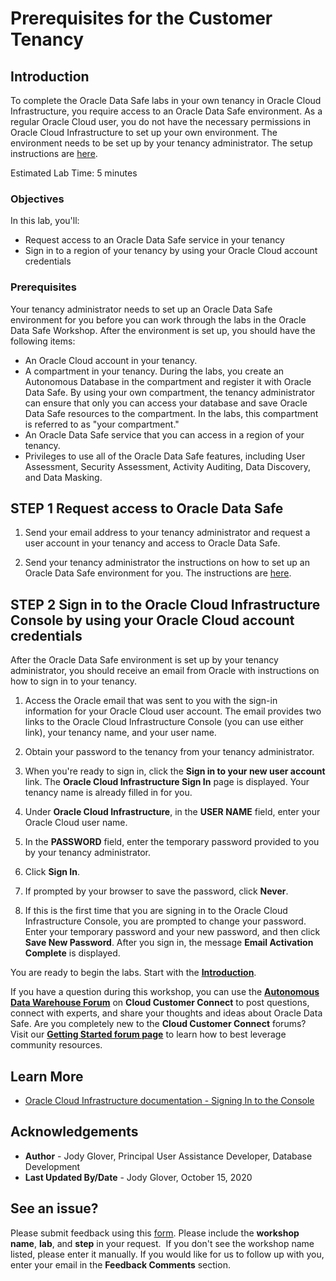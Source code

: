 
# Prerequisites for the Customer Tenancy

## Introduction

To complete the Oracle Data Safe labs in your own tenancy in Oracle Cloud Infrastructure, you require access to an Oracle Data Safe environment. As a regular Oracle Cloud user, you do not have the necessary permissions in Oracle Cloud Infrastructure to set up your own environment. The environment needs to be set up by your tenancy administrator. The setup instructions are [here](?lab=set-up-oracle-data-safe-environment).

Estimated Lab Time: 5 minutes


### Objectives


In this lab, you'll:

- Request access to an Oracle Data Safe service in your tenancy
- Sign in to a region of your tenancy by using your Oracle Cloud account credentials



### Prerequisites

Your tenancy administrator needs to set up an Oracle Data Safe environment for you before you can work through the labs in the Oracle Data Safe Workshop. After the environment is set up, you should have the following items:

- An Oracle Cloud account in your tenancy.
- A compartment in your tenancy. During the labs, you create an Autonomous Database in the compartment and register it with Oracle Data Safe. By using your own compartment, the tenancy administrator can ensure that only you can access your database and save Oracle Data Safe resources to the compartment. In the labs, this compartment is referred to as "your compartment."
- An Oracle Data Safe service that you can access in a region of your tenancy.
- Privileges to use all of the Oracle Data Safe features, including User Assessment, Security Assessment, Activity Auditing, Data Discovery, and Data Masking.



## **STEP 1** Request access to Oracle Data Safe

1. Send your email address to your tenancy administrator and request a user account in your tenancy and access to Oracle Data Safe.

2. Send your tenancy administrator the instructions on how to set up an Oracle Data Safe environment for you. The instructions are [here](?lab=set-up-oracle-data-safe-environment).



## **STEP 2** Sign in to the Oracle Cloud Infrastructure Console by using your Oracle Cloud account credentials

After the Oracle Data Safe environment is set up by your tenancy administrator, you should receive an email from Oracle with instructions on how to sign in to your tenancy.


1. Access the Oracle email that was sent to you with the sign-in information for your Oracle Cloud user account. The email provides two links to the Oracle Cloud Infrastructure Console (you can use either link), your tenancy name, and your user name.

2. Obtain your password to the tenancy from your tenancy administrator.

3. When you're ready to sign in, click the **Sign in to your new user account** link. The **Oracle Cloud Infrastructure Sign In** page is displayed. Your tenancy name is already filled in for you.


4. Under **Oracle Cloud Infrastructure**, in the **USER NAME** field, enter your Oracle Cloud user name.


5. In the **PASSWORD** field, enter the temporary password provided to you by your tenancy administrator.


6. Click **Sign In**.

7. If prompted by your browser to save the password, click **Never**.



8. If this is the first time that you are signing in to the Oracle Cloud Infrastructure Console, you are prompted to change your password. Enter your temporary password and your new password, and then click **Save New Password**. After you sign in, the message **Email Activation Complete** is displayed.





You are ready to begin the labs. Start with the [**Introduction**](?lab=introduction).


If you have a question during this workshop, you can use the **[Autonomous Data Warehouse Forum](https://cloudcustomerconnect.oracle.com/resources/32a53f8587/summary)** on **Cloud Customer Connect** to post questions, connect with experts, and share your thoughts and ideas about Oracle Data Safe. Are you completely new to the **Cloud Customer Connect** forums? Visit our **[Getting Started forum page](https://cloudcustomerconnect.oracle.com/pages/1f00b02b84)** to learn how to best leverage community resources.




## Learn More

- [ Oracle Cloud Infrastructure documentation - Signing In to the Console](https://docs.cloud.oracle.com/en-us/iaas/Content/GSG/Tasks/signingin.htm)


## Acknowledgements

* **Author** - Jody Glover, Principal User Assistance Developer, Database Development
* **Last Updated By/Date** - Jody Glover, October 15, 2020


## See an issue?

Please submit feedback using this <a  href="https://apexapps.oracle.com/pls/apex/f?p=133:1:::::P1_FEEDBACK:1" >form</a>. Please include the **workshop name**, **lab**, and **step** in your request.  If you don't see the workshop name listed, please enter it manually. If you would like for us to follow up with you, enter your email in the **Feedback Comments** section.
